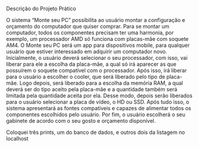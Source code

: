 Descrição do Projeto Prático

O sistema “Monte seu PC” possibilita ao usuário montar a configuração e orçamento do computador que quiser comprar. Para se montar um computador, todos os componentes precisam ter uma harmonia, por exemplo, um processador AMD só funciona com placas-mãe com soquete AM4. O Monte seu PC será um app para dispositivos mobile, para qualquer usuário que estiver interessado em adquirir um computador novo. Inicialmente, o usuário deverá selecionar o seu processador, com isso, vai liberar para ele a escolha da placa-mãe, a qual só irá aparecer as que possuírem o soquete compatível com o processador. Após isso, irá liberar para o usuário a escolher o cooler, que será liberado pelo tipo de placa-mãe. Logo depois, será liberado para a escolha da memória RAM, a qual deverá ser do tipo aceito pela placa-mãe e a quantidade também será limitada pela quantidade aceita por ela. Desse modo, depois serão liberados para o usuário selecionar a placa de vídeo, o HD ou SSD. Após tudo isso, o sistema apresentará as fontes compatíveis e capazes de alimentar todos os componentes escolhidos pelo usuário. Por fim, o usuário escolherá o seu gabinete de acordo com o seu gosto e orçamento disponível.

Coloquei três prints, um do banco de dados, e outros dois da listagem no localhost

